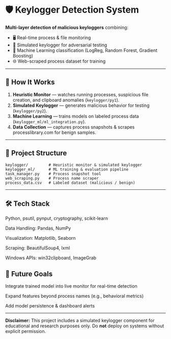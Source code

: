 # 🛡 Keylogger Detection System

**Multi-layer detection of malicious keyloggers** combining:
- 🖥 Real-time process & file monitoring
- 🐍 Simulated keylogger for adversarial testing
- 🤖 Machine Learning classification (LogReg, Random Forest, Gradient Boosting)
- 🌐 Web-scraped process dataset for training

---

## 🚀 How It Works
1. **Heuristic Monitor** — watches running processes, suspicious file creation, and clipboard anomalies (`keylogger/py1`).
2. **Simulated Keylogger** — generates malicious behavior for testing (`keylogger/py2`).
3. **Machine Learning** — trains models on labeled process data (`keylogger_ml/ml_integration.py`).
4. **Data Collection** — captures process snapshots & scrapes processlibrary.com for benign samples.

---

## 📂 Project Structure
```plaintext
keylogger/         # Heuristic monitor & simulated keylogger
keylogger_ml/      # ML training & evaluation pipeline
task_manager.py    # Process snapshot tool
web_scraping.py    # Process name scraper
process_data.csv   # Labeled dataset (malicious / benign)
```

---

## 🛠 Tech Stack
Python, psutil, pynput, cryptography, scikit-learn

Data Handling: Pandas, NumPy

Visualization: Matplotlib, Seaborn

Scraping: BeautifulSoup4, lxml

Windows APIs: win32clipboard, ImageGrab

## 🎯 Future Goals
Integrate trained model into live monitor for real-time detection

Expand features beyond process names (e.g., behavioral metrics)

Add model persistence & dashboard alerts

---

**Disclaimer:** This project includes a simulated keylogger component for educational and research purposes only. Do **not** deploy on systems without explicit permission.

